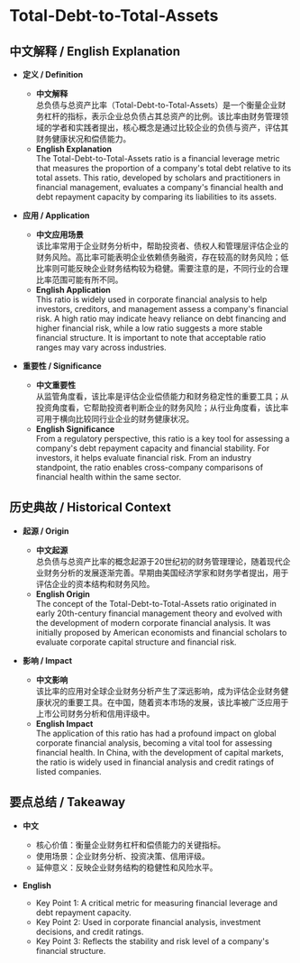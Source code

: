 # Total-Debt-to-Total-Assets

## 中文解释 / English Explanation

* **定义 / Definition**  
  - **中文解释**  
    总负债与总资产比率（Total-Debt-to-Total-Assets）是一个衡量企业财务杠杆的指标，表示企业总负债占其总资产的比例。该比率由财务管理领域的学者和实践者提出，核心概念是通过比较企业的负债与资产，评估其财务健康状况和偿债能力。  
  - **English Explanation**  
    The Total-Debt-to-Total-Assets ratio is a financial leverage metric that measures the proportion of a company's total debt relative to its total assets. This ratio, developed by scholars and practitioners in financial management, evaluates a company's financial health and debt repayment capacity by comparing its liabilities to its assets.

* **应用 / Application**  
  - **中文应用场景**  
    该比率常用于企业财务分析中，帮助投资者、债权人和管理层评估企业的财务风险。高比率可能表明企业依赖债务融资，存在较高的财务风险；低比率则可能反映企业财务结构较为稳健。需要注意的是，不同行业的合理比率范围可能有所不同。  
  - **English Application**  
    This ratio is widely used in corporate financial analysis to help investors, creditors, and management assess a company's financial risk. A high ratio may indicate heavy reliance on debt financing and higher financial risk, while a low ratio suggests a more stable financial structure. It is important to note that acceptable ratio ranges may vary across industries.

* **重要性 / Significance**  
  - **中文重要性**  
    从监管角度看，该比率是评估企业偿债能力和财务稳定性的重要工具；从投资角度看，它帮助投资者判断企业的财务风险；从行业角度看，该比率可用于横向比较同行业企业的财务健康状况。  
  - **English Significance**  
    From a regulatory perspective, this ratio is a key tool for assessing a company's debt repayment capacity and financial stability. For investors, it helps evaluate financial risk. From an industry standpoint, the ratio enables cross-company comparisons of financial health within the same sector.

## 历史典故 / Historical Context

* **起源 / Origin**  
  - **中文起源**  
    总负债与总资产比率的概念起源于20世纪初的财务管理理论，随着现代企业财务分析的发展逐渐完善。早期由美国经济学家和财务学者提出，用于评估企业的资本结构和财务风险。  
  - **English Origin**  
    The concept of the Total-Debt-to-Total-Assets ratio originated in early 20th-century financial management theory and evolved with the development of modern corporate financial analysis. It was initially proposed by American economists and financial scholars to evaluate corporate capital structure and financial risk.

* **影响 / Impact**  
  - **中文影响**  
    该比率的应用对全球企业财务分析产生了深远影响，成为评估企业财务健康状况的重要工具。在中国，随着资本市场的发展，该比率被广泛应用于上市公司财务分析和信用评级中。  
  - **English Impact**  
    The application of this ratio has had a profound impact on global corporate financial analysis, becoming a vital tool for assessing financial health. In China, with the development of capital markets, the ratio is widely used in financial analysis and credit ratings of listed companies.

## 要点总结 / Takeaway

* **中文**  
  - 核心价值：衡量企业财务杠杆和偿债能力的关键指标。  
  - 使用场景：企业财务分析、投资决策、信用评级。  
  - 延伸意义：反映企业财务结构的稳健性和风险水平。  

* **English**  
  - Key Point 1: A critical metric for measuring financial leverage and debt repayment capacity.  
  - Key Point 2: Used in corporate financial analysis, investment decisions, and credit ratings.  
  - Key Point 3: Reflects the stability and risk level of a company's financial structure.